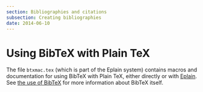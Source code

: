 ```yaml
---
section: Bibliographies and citations
subsection: Creating bibliographies
date: 2014-06-10
---
```

# Using BibTeX with Plain TeX

The file `btxmac.tex` (which is part of the Eplain system)
contains macros and documentation for using BibTeX with
Plain TeX, either directly or with [Eplain](FAQ-eplain.md).  See
[the use of BibTeX](FAQ-BibTeXing.md) for more
information about BibTeX itself.

